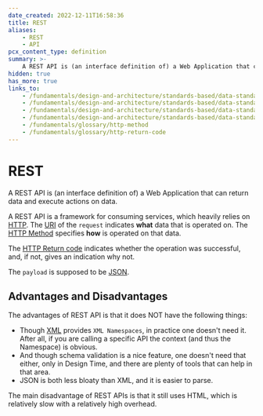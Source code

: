 ```yaml
---
date_created: 2022-12-11T16:58:36
title: REST
aliases:
    - REST
    - API
pcx_content_type: definition
summary: >-
    A REST API is (an interface definition of) a Web Application that can return data and execute actions on data.
hidden: true
has_more: true
links_to:
    - /fundamentals/design-and-architecture/standards-based/data-standards/http
    - /fundamentals/design-and-architecture/standards-based/data-standards/json
    - /fundamentals/design-and-architecture/standards-based/data-standards/uri
    - /fundamentals/design-and-architecture/standards-based/data-standards/xml
    - /fundamentals/glossary/http-method
    - /fundamentals/glossary/http-return-code
---
```


# REST

A REST API is (an interface definition of) a Web Application that can return data and execute actions on data.

A REST API is a framework for consuming services, which heavily relies on [HTTP](/fundamentals/design-and-architecture/standards-based/data-standards/http). The [URI](/fundamentals/design-and-architecture/standards-based/data-standards/uri) of the `request` indicates **what** data that is operated on. The [HTTP Method](/fundamentals/glossary/http-method) specifies **how** is operated on that data.

The [HTTP Return code](/fundamentals/glossary/http-return-code) indicates whether the operation was successful, and, if not, gives an indication why not.

The `payload` is supposed to be [JSON](/fundamentals/design-and-architecture/standards-based/data-standards/json).

## Advantages and Disadvantages

The advantages of REST API is that it does NOT have the following things:

-   Though [XML](/fundamentals/design-and-architecture/standards-based/data-standards/xml) provides `XML Namespaces`, in practice one doesn't need it. After all, if you are calling a specific API the context (and thus the Namespace) is obvious.
-   And though schema validation is a nice feature, one doesn't need that either, only in Design Time, and there are plenty of tools that can help in that area.
-   JSON is both less bloaty than XML, and it is easier to parse.

The main disadvantage of REST APIs is that it still uses HTML, which is relatively slow with a relatively high overhead.
